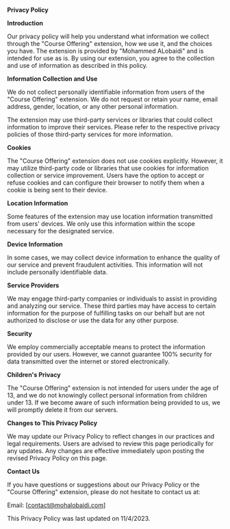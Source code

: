 **Privacy Policy**

**Introduction**

Our privacy policy will help you understand what information we collect through the "Course Offering" extension, how we use it, and the choices you have. The extension is provided by "Mohammed ALobaidi" and is intended for use as is. By using our extension, you agree to the collection and use of information as described in this policy.

**Information Collection and Use**

We do not collect personally identifiable information from users of the "Course Offering" extension. We do not request or retain your name, email address, gender, location, or any other personal information.

The extension may use third-party services or libraries that could collect information to improve their services. Please refer to the respective privacy policies of those third-party services for more information.

**Cookies**

The "Course Offering" extension does not use cookies explicitly. However, it may utilize third-party code or libraries that use cookies for information collection or service improvement. Users have the option to accept or refuse cookies and can configure their browser to notify them when a cookie is being sent to their device.

**Location Information**

Some features of the extension may use location information transmitted from users' devices. We only use this information within the scope necessary for the designated service.

**Device Information**

In some cases, we may collect device information to enhance the quality of our service and prevent fraudulent activities. This information will not include personally identifiable data.

**Service Providers**

We may engage third-party companies or individuals to assist in providing and analyzing our service. These third parties may have access to certain information for the purpose of fulfilling tasks on our behalf but are not authorized to disclose or use the data for any other purpose.

**Security**

We employ commercially acceptable means to protect the information provided by our users. However, we cannot guarantee 100% security for data transmitted over the internet or stored electronically.

**Children's Privacy**

The "Course Offering" extension is not intended for users under the age of 13, and we do not knowingly collect personal information from children under 13. If we become aware of such information being provided to us, we will promptly delete it from our servers.

**Changes to This Privacy Policy**

We may update our Privacy Policy to reflect changes in our practices and legal requirements. Users are advised to review this page periodically for any updates. Any changes are effective immediately upon posting the revised Privacy Policy on this page.

**Contact Us**

If you have questions or suggestions about our Privacy Policy or the "Course Offering" extension, please do not hesitate to contact us at:

Email: [contact@mohalobaidi.com]

This Privacy Policy was last updated on 11/4/2023.
